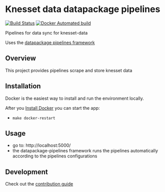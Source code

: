 # Knesset data datapackage pipelines

[![Build Status](https://travis-ci.org/OriHoch/knesset-data-pipelines.svg?branch=master)](https://travis-ci.org/OriHoch/knesset-data-pipelines)
[![Docker Automated build](https://img.shields.io/docker/automated/jrottenberg/ffmpeg.svg)](https://hub.docker.com/r/orihoch/knesset-data-pipelines/)

Pipelines for data sync for knesset-data

Uses the [datapackage pipelines framework](https://github.com/frictionlessdata/datapackage-pipelines)

## Overview

This project provides pipelines scrape and store knesset data

## Installation

Docker is the easiest way to install and run the environment locally.

After you [Install Docker](https://docs.docker.com/engine/installation/) you can start the app:

* `make docker-restart`

## Usage

* go to: http://localhost:5000/
* the datapackage-pipelines framework runs the pipelines automatically according to the pipelines configurations

## Development

Check out the [contribution guide](CONTRIBUTING.md)
